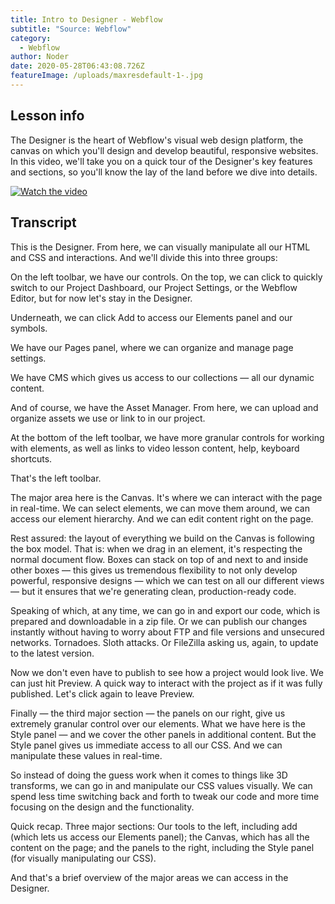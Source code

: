 ```yaml
---
title: Intro to Designer - Webflow
subtitle: "Source: Webflow"
category:
  - Webflow
author: Noder
date: 2020-05-28T06:43:08.726Z
featureImage: /uploads/maxresdefault-1-.jpg
---
```

## Lesson info

The Designer is the heart of Webflow's visual web design platform, the canvas on which you'll design and develop beautiful, responsive websites. In this video, we'll take you on a quick tour of the Designer's key features and sections, so you'll know the lay of the land before we dive into details.

[![Watch the video](https://i.postimg.cc/7PXVMswd/Start-tutorial-perfect.png)](https://www.youtube.com/embed/B8ivh42ZqVA)

## Transcript

This is the Designer. From here, we can visually manipulate all our HTML and CSS and interactions. And we'll divide this into three groups:

On the left toolbar, we have our controls. On the top, we can click to quickly switch to our Project Dashboard, our Project Settings, or the Webflow Editor, but for now let's stay in the Designer.

Underneath, we can click Add to access our Elements panel and our symbols.

We have our Pages panel, where we can organize and manage page settings.

We have CMS which gives us access to our collections — all our dynamic content.

And of course, we have the Asset Manager. From here, we can upload and organize assets we use or link to in our project.

At the bottom of the left toolbar, we have more granular controls for working with elements, as well as links to video lesson content, help, keyboard shortcuts.

That's the left toolbar.

The major area here is the Canvas. It's where we can interact with the page in real-time. We can select elements, we can move them around, we can access our element hierarchy. And we can edit content right on the page.

Rest assured: the layout of everything we build on the Canvas is following the box model. That is: when we drag in an element, it's respecting the normal document flow. Boxes can stack on top of and next to and inside other boxes — this gives us tremendous flexibility to not only develop powerful, responsive designs — which we can test on all our different views — but it ensures that we're generating clean, production-ready code.

Speaking of which, at any time, we can go in and export our code, which is prepared and downloadable in a zip file. Or we can publish our changes instantly without having to worry about FTP and file versions and unsecured networks. Tornadoes. Sloth attacks. Or FileZilla asking us, again, to update to the latest version.

Now we don't even have to publish to see how a project would look live. We can just hit Preview. A quick way to interact with the project as if it was fully published. Let's click again to leave Preview.

Finally — the third major section — the panels on our right, give us extremely granular control over our elements. What we have here is the Style panel — and we cover the other panels in additional content. But the Style panel gives us immediate access to all our CSS. And we can manipulate these values in real-time.

So instead of doing the guess work when it comes to things like 3D transforms, we can go in and manipulate our CSS values visually. We can spend less time switching back and forth to tweak our code and more time focusing on the design and the functionality.

Quick recap. Three major sections: Our tools to the left, including add (which lets us access our Elements panel); the Canvas, which has all the content on the page; and the panels to the right, including the Style panel (for visually manipulating our CSS).

And that's a brief overview of the major areas we can access in the Designer.
